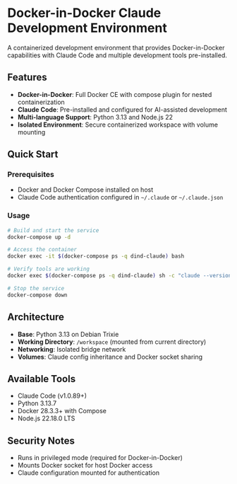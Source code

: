 # Docker-in-Docker Claude Development Environment

A containerized development environment that provides Docker-in-Docker capabilities with Claude Code and multiple development tools pre-installed.

## Features

- **Docker-in-Docker**: Full Docker CE with compose plugin for nested containerization
- **Claude Code**: Pre-installed and configured for AI-assisted development
- **Multi-language Support**: Python 3.13 and Node.js 22
- **Isolated Environment**: Secure containerized workspace with volume mounting

## Quick Start

### Prerequisites
- Docker and Docker Compose installed on host
- Claude Code authentication configured in `~/.claude` or `~/.claude.json`

### Usage

```bash
# Build and start the service
docker-compose up -d

# Access the container
docker exec -it $(docker-compose ps -q dind-claude) bash

# Verify tools are working
docker exec $(docker-compose ps -q dind-claude) sh -c "claude --version && python --version && docker --version"

# Stop the service
docker-compose down
```

## Architecture

- **Base**: Python 3.13 on Debian Trixie
- **Working Directory**: `/workspace` (mounted from current directory)
- **Networking**: Isolated bridge network
- **Volumes**: Claude config inheritance and Docker socket sharing

## Available Tools

- Claude Code (v1.0.89+)
- Python 3.13.7
- Docker 28.3.3+ with Compose
- Node.js 22.18.0 LTS

## Security Notes

- Runs in privileged mode (required for Docker-in-Docker)
- Mounts Docker socket for host Docker access
- Claude configuration mounted for authentication